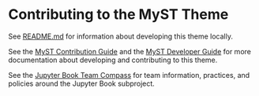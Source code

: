 # Contributing to the MyST Theme

See [README.md](./README.md) for information about developing this theme locally.

See the [MyST Contribution Guide](https://mystmd.org/guide/contributing) and the [MyST Developer Guide](https://mystmd.org/guide/developer) for more documentation about developing and contributing to this theme.

See the [Jupyter Book Team Compass](https://compass.jupyterbook.org) for team information, practices, and policies around the Jupyter Book subproject.